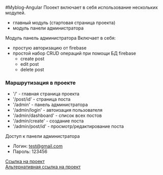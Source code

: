 #Myblog-Angular
Пооект включает в себя использование нескольких модулей.
* главный модуль (стартовая страница проекта)
* модуль панели администратора

Модуль панель администратора
Включает в себя:
* простую авторизацию от firebase
* простой набор CRUD операций при помощи БД firebase
  * create post
  * edit post
  * delete post
  
### Маршрутизация в проекте
  * '/' - главная страница проекта
  * '/post/id' - страница поста
  * '/admin' - панель администратора
  * '/admin/login' - автоизация пользователя
  * '/admin/dashboard' - список всех постов
  * '/admin/create' - создание поста
  * '/admin/post/id' - просмотр/редактирование поста
 
Доступ к панели администратора
 - Логин: test@gmail.com
 - Пароль: 123456


[Ссылка на проект](https://angular-blog-be3e6.firebaseapp.com/) <br>
[Альтернативная ссылка на проект](https://angular-blog-be3e6.web.app/)

 
    

   
  
